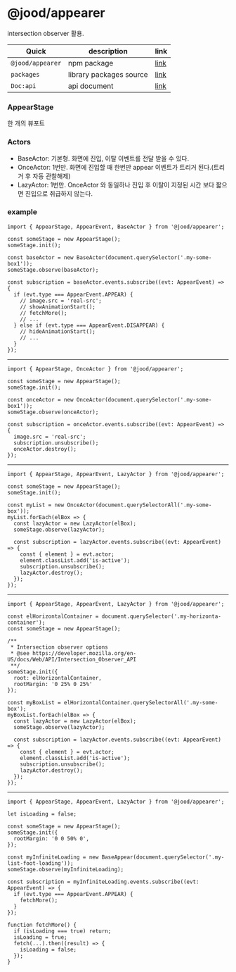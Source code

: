 # @jood/appearer

intersection observer 활용.

| Quick            | description             | link                                                                          |
| ---------------- | ----------------------- | ----------------------------------------------------------------------------- |
| `@jood/appearer` | npm package             | [link](https://www.npmjs.com/package/@jood/appearer)                          |
| `packages`       | library packages source | [link](https://github.com/molgga/jood-appearer/tree/master/projects/packages) |
| `Doc:api`        | api document            | [link](https://github.com/molgga/jood-appearer/blob/master/docs/globals.md)   |

### AppearStage

한 개의 뷰포트

### Actors

- BaseActor: 기본형. 화면에 진입, 이탈 이벤트를 전달 받을 수 있다.
- OnceActor: 1번만. 화면에 진입할 때 한번만 appear 이벤트가 트리거 된다.(트리거 후 자동 관찰해제)
- LazyActor: 1번만. OnceActor 와 동일하나 진입 후 이탈이 지정된 시간 보다 짧으면 진입으로 취급하지 않는다.

### example

```
import { AppearStage, AppearEvent, BaseActor } from '@jood/appearer';

const someStage = new AppearStage();
someStage.init();

const baseActor = new BaseActor(document.querySelector('.my-some-box1'));
someStage.observe(baseActor);

const subscription = baseActor.events.subscribe((evt: AppearEvent) => {
  if (evt.type === AppearEvent.APPEAR) {
    // image.src = 'real-src';
    // showAnimationStart();
    // fetchMore();
    // ...
  } else if (evt.type === AppearEvent.DISAPPEAR) {
    // hideAnimationStart();
    // ...
  }
});
```

---

```
import { AppearStage, OnceActor } from '@jood/appearer';

const someStage = new AppearStage();
someStage.init();

const onceActor = new OnceActor(document.querySelector('.my-some-box1'));
someStage.observe(onceActor);

const subscription = onceActor.events.subscribe((evt: AppearEvent) => {
  image.src = 'real-src';
  subscription.unsubscribe();
  onceActor.destroy();
});
```

---

```
import { AppearStage, AppearEvent, LazyActor } from '@jood/appearer';

const someStage = new AppearStage();
someStage.init();

const myList = new OnceActor(document.querySelectorAll('.my-some-box'));
myList.forEach(elBox => {
  const lazyActor = new LazyActor(elBox);
  someStage.observe(lazyActor);

  const subscription = lazyActor.events.subscribe((evt: AppearEvent) => {
    const { element } = evt.actor;
    element.classList.add('is-active');
    subscription.unsubscribe();
    lazyActor.destroy();
  });
});
```

---

```
import { AppearStage, AppearEvent, LazyActor } from '@jood/appearer';

const elHorizontalContainer = document.querySelector('.my-horizonta-container');
const someStage = new AppearStage();

/**
 * Intersection observer options
 * @see https://developer.mozilla.org/en-US/docs/Web/API/Intersection_Observer_API
 **/
someStage.init({
  root: elHorizontalContainer,
  rootMargin: '0 25% 0 25%'
});

const myBoxList = elHorizontalContainer.querySelectorAll('.my-some-box');
myBoxList.forEach(elBox => {
  const lazyActor = new LazyActor(elBox);
  someStage.observe(lazyActor);

  const subscription = lazyActor.events.subscribe((evt: AppearEvent) => {
    const { element } = evt.actor;
    element.classList.add('is-active');
    subscription.unsubscribe();
    lazyActor.destroy();
  });
});
```

---

```
import { AppearStage, AppearEvent, LazyActor } from '@jood/appearer';

let isLoading = false;

const someStage = new AppearStage();
someStage.init({
  rootMargin: '0 0 50% 0',
});

const myInfiniteLoading = new BaseAppear(document.querySelector('.my-list-foot-loading'));
someStage.observe(myInfiniteLoading);

const subscription = myInfiniteLoading.events.subscribe((evt: AppearEvent) => {
  if (evt.type === AppearEvent.APPEAR) {
    fetchMore();
  }
});

function fetchMore() {
  if (isLoading === true) return;
  isLoading = true;
  fetch(...).then((result) => {
    isLoading = false;
  });
}
```
